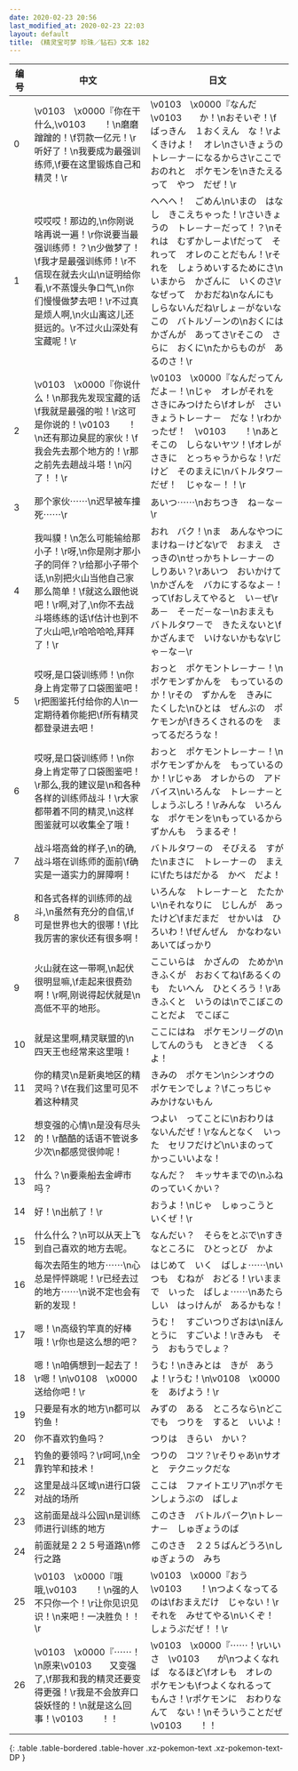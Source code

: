 ```yaml
---
date: 2020-02-23 20:56
last_modified_at: 2020-02-23 22:03
layout: default
title: 《精灵宝可梦 珍珠／钻石》文本 182
---
```

| 编号 | 中文 | 日文 |
| ---- | ---- | ---- |
| 0 | \v0103　\x0000『你在干什么,\v0103　　！\n磨磨蹭蹭的！\f罚款一亿元！\r听好了！\n我要成为最强训练师,\f要在这里锻炼自己和精灵！\r | \v0103　\x0000『なんだ　\v0103　　か！\nおそいぞ！\fばっきん　１おくえん　な！\rよくきけよ！　オレ\nさいきょうの　トレ－ナ－になるからさ\rここで　おのれと　ポケモンを\nきたえる　って　やつ　だぜ！\r |
| 1 | 哎哎哎！那边的,\n你刚说啥再说一遍！\r你说要当最强训练师！？\n少做梦了！\f我才是最强训练师！\r不信现在就去火山\n证明给你看,\r不蒸馒头争口气,\n你们慢慢做梦去吧！\r不过真是烦人啊,\n火山离这儿还挺远的。\r不过火山深处有宝藏呢！\r | ヘヘヘ！　ごめん\nいまの　はなし　きこえちゃった！\rさいきょうの　トレ－ナ－だって！？\nそれは　むずかし－よ\fだって　それって　オレのことだもん！\rそれを　しょうめいするためにさ\nいまから　かざんに　いくのさ\rなぜって　かおだね\nなんにも　しらないんだね\rしょ－がないな　この　バトルゾ－ンの\nおくには　かざんが　あってさ\rそこの　さらに　おくに\nたからものが　あるのさ！\r |
| 2 | \v0103　\x0000『你说什么！\n那我先发现宝藏的话\f我就是最强的啦！\r这可是你说的！\v0103　　！\n还有那边臭屁的家伙！\f我会先去那个地方的！\r那之前先去趟战斗塔！\n闪了！！\r | \v0103　\x0000『なんだってんだよ－！\nじゃ　オレがそれを　さきにみつけたら\fオレが　さいきょうトレ－ナ－　だな！\rわかったぜ！　\v0103　　！\nあと　そこの　しらないヤツ！\fオレが　さきに　とっちゃうからな！\rだけど　そのまえに\nバトルタワ－　だぜ！　じゃな－！！\r |
| 3 | 那个家伙⋯⋯\n迟早被车撞死⋯⋯\r | あいつ⋯⋯\nおちつき　ね－な－\r |
| 4 | 我叫貘！\n怎么可能输给那小子！\r呀,\n你是刚才那小子的同伴？\r给那小子带个话,\n别把火山当他自己家那么简单！\f就这么跟他说吧！\r啊,对了,\n你不去战斗塔练练的话\f估计也到不了火山吧,\r哈哈哈哈,拜拜了！\r | おれ　バク！\nま　あんなやつに　まけね－けどな\rで　おまえ　さっきの\nせっかちトレ－ナ－の　しりあい？\rあいつ　おいかけて\nかざんを　バカにするなよ－！　って\fおしえてやると　い－ぜ\rあ－　そ－だ－な－\nおまえも　バトルタワ－で　きたえないと\fかざんまで　いけないかもな\rじゃ－な－\r |
| 5 | 哎呀,是口袋训练师！\n你身上肯定带了口袋图鉴吧！\r把图鉴托付给你的人\n一定期待着你能把\f所有精灵都登录进去吧！ | おっと　ポケモントレ－ナ－！\nポケモンずかんを　もっているのか！\rその　ずかんを　きみに　たくした\nひとは　ぜんぶの　ポケモンが\fきろくされるのを　まってるだろうな！ |
| 6 | 哎呀,是口袋训练师！\n你身上肯定带了口袋图鉴吧！\r那么,我的建议是\n和各种各样的训练师战斗！\r大家都带着不同的精灵,\n这样图鉴就可以收集全了哦！ | おっと　ポケモントレ－ナ－！\nポケモンずかんを　もっているのか！\rじゃあ　オレからの　アドバイス\nいろんな　トレ－ナ－と　しょうぶしろ！\rみんな　いろんな　ポケモンを\nもっているから　ずかんも　うまるぞ！ |
| 7 | 战斗塔高耸的样子,\n的确,战斗塔在训练师的面前\f确实是一道实力的屏障啊！ | バトルタワ－の　そびえる　すがた\nまさに　トレ－ナ－の　まえに\fたちはだかる　かべ　だよ！ |
| 8 | 和各式各样的训练师的战斗,\n虽然有充分的自信,\f可是世界也大的很哪！\f比我厉害的家伙还有很多啊！ | いろんな　トレ－ナ－と　たたかい\nそれなりに　じしんが　あったけど\fまだまだ　せかいは　ひろいわ！\fぜんぜん　かなわない　あいてばっかり |
| 9 | 火山就在这一带啊,\n起伏很明显嘛,\f走起来很费劲啊！\r啊,刚说得起伏就是\n高低不平的地形。 | ここいらは　かざんの　ためか\nきふくが　おおくてね\fあるくのも　たいへん　ひとくろう！\rあ　きふくと　いうのは\nでこぼこの　ことだよ　でこぼこ |
| 10 | 就是这里啊,精灵联盟的\n四天王也经常来这里哦！ | ここにはね　ポケモンリ－グの\nしてんのうも　ときどき　くるよ！ |
| 11 | 你的精灵\n是新奥地区的精灵吗？\f在我们这里可见不着这种精灵 | きみの　ポケモン\nシンオウの　ポケモンでしょ？\fこっちじゃ　みかけないもん |
| 12 | 想变强的心情\n是没有尽头的！\r酷酷的话语不管说多少次\n都感觉很帅呢！ | つよい　ってことに\nおわりは　ないんだぜ！\rなんとなく　いった　セリフだけど\nいまのって　かっこいいよな！ |
| 13 | 什么？\n要乘船去金岬市吗？ | なんだ？　キッサキまでの\nふね　のっていくかい？ |
| 14 | 好！\n出航了！\r | おうよ！\nじゃ　しゅっこうと　いくぜ！\r |
| 15 | 什么什么？\n可以从天上飞到自己喜欢的地方去呢。 | なんだい？　そらをとぶで\nすきなところに　ひとっとび　かよ |
| 16 | 每次去陌生的地方⋯⋯\n心总是怦怦跳呢！\r已经去过的地方⋯⋯\n说不定也会有新的发现！ | はじめて　いく　ばしょ⋯⋯\nいつも　むねが　おどる！\rいままで　いった　ばしょ⋯⋯\nあたらしい　はっけんが　あるかもな！ |
| 17 | 嗯！\n高级钓竿真的好棒哦！\r你也是这么想的吧？ | うむ！　すごいつりざおは\nほんとうに　すごいよ！\rきみも　そう　おもうでしょ？ |
| 18 | 嗯！\n咱俩想到一起去了！\r嗯！\n\v0108　\x0000送给你吧！\r | うむ！\nきみとは　きが　あうよ！\rうむ！\n\v0108　\x0000を　あげよう！\r |
| 19 | 只要是有水的地方\n都可以钓鱼！ | みずの　ある　ところなら\nどこでも　つりを　すると　いいよ！ |
| 20 | 你不喜欢钓鱼吗？ | つりは　きらい　かい？ |
| 21 | 钓鱼的要领吗？\r呵呵,\n全靠钓竿和技术！ | つりの　コツ？\rそりゃあ\nサオと　テクニックだな |
| 22 | 这里是战斗区域\n进行口袋对战的场所 | ここは　ファイトエリア\nポケモンしょうぶの　ばしょ |
| 23 | 这前面是战斗公园\n是训练师进行训练的地方 | このさき　バトルパ－ク\nトレ－ナ－　しゅぎょうのば |
| 24 | 前面就是２２５号道路\n修行之路 | このさき　２２５ばんどうろ\nしゅぎょうの　みち |
| 25 | \v0103　\x0000『哦哦,\v0103　　！\n强的人不只你一个！\r让你见识见识！\n来吧！一决胜负！！\r | \v0103　\x0000『おう　\v0103　　！\nつよくなってるのは\fおまえだけ　じゃない！\rそれを　みせてやる\nいくぞ！　しょうぶだぜ！！\r |
| 26 | \v0103　\x0000『⋯⋯！\n原来\v0103　　又变强了,\f那我和我的精灵还要变得更强！\r我是不会放弃口袋妖怪的！\n就是这么回事！\v0103　　！！ | \v0103　\x0000『⋯⋯！\rいいさ　\v0103　　が\nつよくなれば　なるほど\fオレも　オレの　ポケモンも\fつよくなれるって　もんさ！\rポケモンに　おわりなんて　ない！\nそういうことだぜ　\v0103　　！！ |
{: .table .table-bordered .table-hover .xz-pokemon-text .xz-pokemon-text-DP }